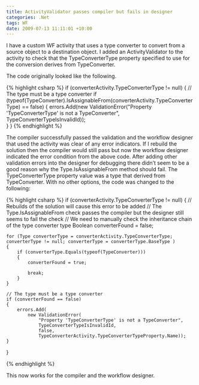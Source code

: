 ```yaml
---
title: ActivityValidator passes compiler but fails in designer
categories: .Net
tags: WF
date: 2009-07-13 11:11:01 +10:00
---
```


I have a custom WF activity that uses a type converter to convert from a source object to a destination object. I added an ActivityValidator to the activity to check that the TypeConverterType property specified to use for the conversion derives from TypeConverter. 

The code originally looked like the following.

<!--more-->

{% highlight csharp %}
if (converterActivity.TypeConverterType != null) 
{ 
    // The type must be a type converter 
    if (typeof(TypeConverter).IsAssignableFrom(converterActivity.TypeConverterType) == false) 
    { 
        errors.Add(new ValidationError("Property 'TypeConverterType' is not a TypeConverter", TypeConverterTypeIsInvalidId));   
    } 
}
{% endhighlight %}

The compiler successfully passed the validation and the workflow designer that used the activity was clear of any error indicators. If I rebuild the solution then the compiler would still pass but now the workflow designer indicated the error condition from the above code. After adding other validation errors into the designer for debugging there didn’t seem to be a good reason why the Type.IsAssignableFrom method should fail. The TypeConverterType property value was a type that derived from TypeConverter. With no other options, the code was changed to the following:

{% highlight csharp %}
if (converterActivity.TypeConverterType != null) 
{ 
    // Rebuilds of the solution will cause this error to be added 
    // The Type.IsAssignableFrom check passes the compiler but the designer still seems to fail the check 
    // We need to manually check the inheritance chain of the type converter type 
    Boolean converterFound = false; 
    
    for (Type converterType = converterActivity.TypeConverterType; converterType != null; converterType = converterType.BaseType ) 
    { 
        if (converterType.Equals(typeof(TypeConverter))) 
        { 
            converterFound = true; 
    
            break; 
        } 
    } 
    
    // The type must be a type converter 
    if (converterFound == false) 
    { 
        errors.Add( 
            new ValidationError( 
                "Property 'TypeConverterType' is not a TypeConverter", 
                TypeConverterTypeIsInvalidId, 
                false, 
                TypeConverterActivity.TypeConverterTypeProperty.Name)); 
    } 
}
    
{% endhighlight %}

This now works for the compiler and the workflow designer.


